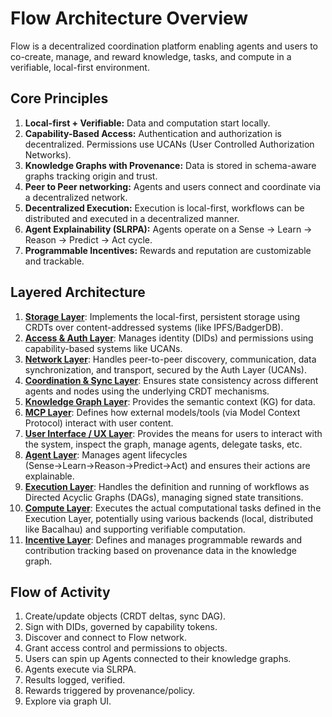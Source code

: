 # Flow Architecture Overview

Flow is a decentralized coordination platform enabling agents and users to co-create, manage, and reward knowledge, tasks, and compute in a verifiable, local-first environment.


## Core Principles

1.  **Local-first + Verifiable:** Data and computation start locally.
2.  **Capability-Based Access:** Authentication and authorization is decentralized. Permissions use UCANs (User Controlled Authorization Networks).
3.  **Knowledge Graphs with Provenance:** Data is stored in schema-aware graphs tracking origin and trust.
4.  **Peer to Peer networking:** Agents and users connect and coordinate via a decentralized network.
5.  **Decentralized Execution:** Execution is local-first, workflows can be distributed and executed in a decentralized manner.
6.  **Agent Explainability (SLRPA):** Agents operate on a Sense → Learn → Reason → Predict → Act cycle.
7.  **Programmable Incentives:** Rewards and reputation are customizable and trackable.


## Layered Architecture

1.  [**Storage Layer**](./01_storage_layer.md): Implements the local-first, persistent storage using CRDTs over content-addressed systems (like IPFS/BadgerDB).
2.  [**Access & Auth Layer**](./02_access_auth_layer.md): Manages identity (DIDs) and permissions using capability-based systems like UCANs.
3.  [**Network Layer**](./03_network_layer.md): Handles peer-to-peer discovery, communication, data synchronization, and transport, secured by the Auth Layer (UCANs).
4.  [**Coordination & Sync Layer**](./04_coordination_sync_layer.md): Ensures state consistency across different agents and nodes using the underlying CRDT mechanisms.
5.  [**Knowledge Graph Layer**](./05_knowledge_graph.md): Provides the semantic context (KG) for data. 
6. [**MCP Layer**](./06_mcp.md): Defines how external models/tools (via Model Context Protocol) interact with user content.
7.  [**User Interface / UX Layer**](./07_ui_ux_layer.md): Provides the means for users to interact with the system, inspect the graph, manage agents, delegate tasks, etc.
8.  [**Agent Layer**](./08_agent_layer.md): Manages agent lifecycles (Sense→Learn→Reason→Predict→Act) and ensures their actions are explainable.
9.  [**Execution Layer**](./09_execution_layer.md): Handles the definition and running of workflows as Directed Acyclic Graphs (DAGs), managing signed state transitions.
10.  [**Compute Layer**](./10_compute_layer.md): Executes the actual computational tasks defined in the Execution Layer, potentially using various backends (local, distributed like Bacalhau) and supporting verifiable computation.
11. [**Incentive Layer**](./11_incentive_layer.md): Defines and manages programmable rewards and contribution tracking based on provenance data in the knowledge graph.


## Flow of Activity

1.  Create/update objects (CRDT deltas, sync DAG).
2.  Sign with DIDs, governed by capability tokens.
3.  Discover and connect to Flow network.
4.  Grant access control and permissions to objects.
5.  Users can spin up Agents connected to their knowledge graphs. 
6.  Agents execute via SLRPA.
7.  Results logged, verified.
8.  Rewards triggered by provenance/policy.
9.  Explore via graph UI.
